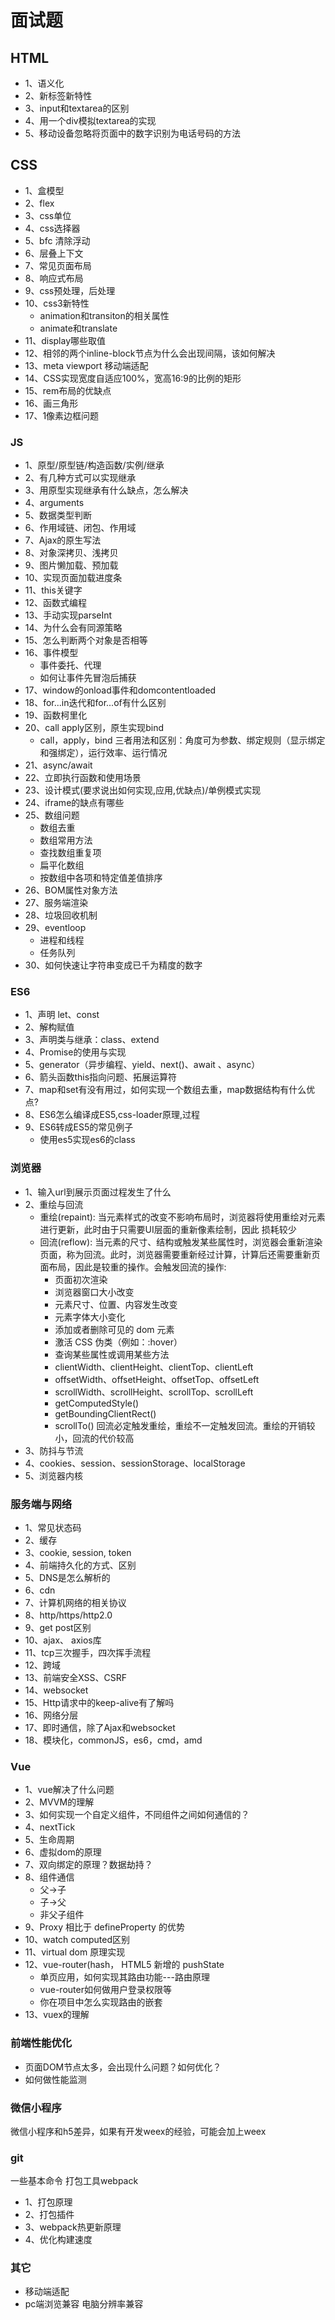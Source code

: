 # 面试题

## HTML
- 1、语义化
- 2、新标签新特性
- 3、input和textarea的区别
- 4、用一个div模拟textarea的实现
- 5、移动设备忽略将页面中的数字识别为电话号码的方法

## CSS
- 1、盒模型
- 2、flex
- 3、css单位
- 4、css选择器
- 5、bfc 清除浮动
- 6、层叠上下文
- 7、常见页面布局
- 8、响应式布局
- 9、css预处理，后处理
- 10、css3新特性
  - animation和transiton的相关属性
  - animate和translate  
- 11、display哪些取值 
- 12、相邻的两个inline-block节点为什么会出现间隔，该如何解决
- 13、meta viewport 移动端适配
- 14、CSS实现宽度自适应100%，宽高16:9的比例的矩形
- 15、rem布局的优缺点
- 16、画三角形
- 17、1像素边框问题

### JS
- 1、原型/原型链/构造函数/实例/继承
- 2、有几种方式可以实现继承
- 3、用原型实现继承有什么缺点，怎么解决
- 4、arguments
- 5、数据类型判断
- 6、作用域链、闭包、作用域
- 7、Ajax的原生写法
- 8、对象深拷贝、浅拷贝
- 9、图片懒加载、预加载
- 10、实现页面加载进度条
- 11、this关键字
- 12、函数式编程
- 13、手动实现parseInt
- 14、为什么会有同源策略
- 15、怎么判断两个对象是否相等
- 16、事件模型
  - 事件委托、代理
  - 如何让事件先冒泡后捕获
- 17、window的onload事件和domcontentloaded
- 18、for...in迭代和for...of有什么区别
- 19、函数柯里化
- 20、call apply区别，原生实现bind
  - call，apply，bind 三者用法和区别：角度可为参数、绑定规则（显示绑定和强绑定），运行效率、运行情况
- 21、async/await
- 22、立即执行函数和使用场景
- 23、设计模式(要求说出如何实现,应用,优缺点)/单例模式实现
- 24、iframe的缺点有哪些
- 25、数组问题
  - 数组去重
  - 数组常用方法
  - 查找数组重复项
  - 扁平化数组
  - 按数组中各项和特定值差值排序
- 26、BOM属性对象方法
- 27、服务端渲染
- 28、垃圾回收机制
- 29、eventloop
  - 进程和线程
  - 任务队列
- 30、如何快速让字符串变成已千为精度的数字

### ES6
- 1、声明 let、const
- 2、解构赋值
- 3、声明类与继承：class、extend
- 4、Promise的使用与实现
- 5、generator（异步编程、yield、next()、await 、async）
- 6、箭头函数this指向问题、拓展运算符
- 7、map和set有没有用过，如何实现一个数组去重，map数据结构有什么优点?
- 8、ES6怎么编译成ES5,css-loader原理,过程
- 9、ES6转成ES5的常见例子
  - 使用es5实现es6的class

### 浏览器
- 1、输入url到展示页面过程发生了什么
- 2、重绘与回流
  - 重绘(repaint): 当元素样式的改变不影响布局时，浏览器将使用重绘对元素进行更新，此时由于只需要UI层面的重新像素绘制，因此 损耗较少
  - 回流(reflow): 当元素的尺寸、结构或触发某些属性时，浏览器会重新渲染页面，称为回流。此时，浏览器需要重新经过计算，计算后还需要重新页面布局，因此是较重的操作。会触发回流的操作:
    * 页面初次渲染
    * 浏览器窗口大小改变
    * 元素尺寸、位置、内容发生改变
    * 元素字体大小变化
    * 添加或者删除可见的 dom 元素
    * 激活 CSS 伪类（例如：:hover）
    * 查询某些属性或调用某些方法
    * clientWidth、clientHeight、clientTop、clientLeft
    * offsetWidth、offsetHeight、offsetTop、offsetLeft
    * scrollWidth、scrollHeight、scrollTop、scrollLeft
    * getComputedStyle()
    * getBoundingClientRect()
    * scrollTo()
    回流必定触发重绘，重绘不一定触发回流。重绘的开销较小，回流的代价较高
- 3、防抖与节流
- 4、cookies、session、sessionStorage、localStorage
- 5、浏览器内核 

### 服务端与网络
- 1、常见状态码
- 2、缓存
- 3、cookie, session, token
- 4、前端持久化的方式、区别
- 5、DNS是怎么解析的
- 6、cdn
- 7、计算机网络的相关协议
- 8、http/https/http2.0
- 9、get post区别
- 10、ajax、 axios库
- 11、tcp三次握手，四次挥手流程
- 12、跨域
- 13、前端安全XSS、CSRF
- 14、websocket
- 15、Http请求中的keep-alive有了解吗
- 16、网络分层
- 17、即时通信，除了Ajax和websocket
- 18、模块化，commonJS，es6，cmd，amd

### Vue
- 1、vue解决了什么问题
- 2、MVVM的理解
- 3、如何实现一个自定义组件，不同组件之间如何通信的？
- 4、nextTick
- 5、生命周期
- 6、虚拟dom的原理
- 7、双向绑定的原理？数据劫持？
- 8、组件通信
  - 父->子
  - 子->父
  - 非父子组件
- 9、Proxy 相比于 defineProperty 的优势 
- 10、watch computed区别
- 11、virtual dom 原理实现
- 12、vue-router(hash， HTML5 新增的 pushState
  - 单页应用，如何实现其路由功能---路由原理
  - vue-router如何做用户登录权限等
  - 你在项目中怎么实现路由的嵌套
- 13、vuex的理解 

### 前端性能优化
- 页面DOM节点太多，会出现什么问题？如何优化？
- 如何做性能监测

### 微信小程序
微信小程序和h5差异，如果有开发weex的经验，可能会加上weex

### git

一些基本命令
打包工具webpack
- 1、打包原理
- 2、打包插件
- 3、webpack热更新原理
- 4、优化构建速度

### 其它
- 移动端适配
- pc端浏览兼容 电脑分辨率兼容


    


